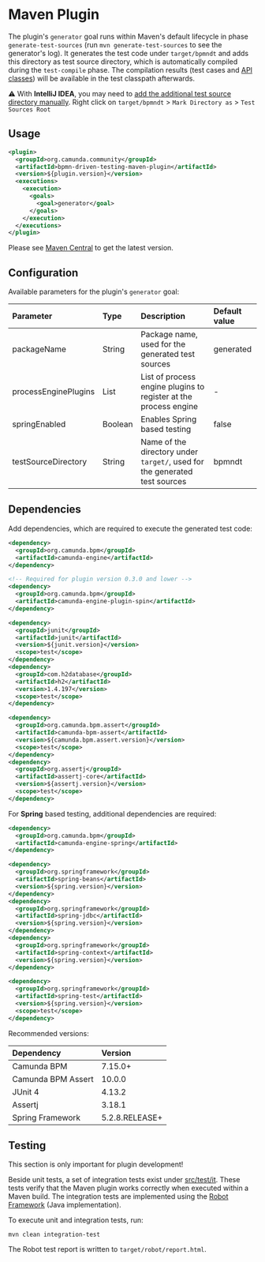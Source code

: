# Maven Plugin
The plugin's `generator` goal runs within Maven's default lifecycle in phase `generate-test-sources` (run `mvn generate-test-sources` to see the generator's log).
It generates the test code under `target/bpmndt` and adds this directory as test source directory, which is automatically compiled during the `test-compile` phase.
The compilation results (test cases and [API classes](src/main/java/org/camunda/community/bpmndt/api)) will be available in the test classpath afterwards.

:warning: With **IntelliJ IDEA**, you may need to [add the additional test source directory manually](https://www.jetbrains.com/help/idea/testing.html#add-test-root).
Right click on `target/bpmndt` > `Mark Directory as` > `Test Sources Root`

## Usage

```xml
<plugin>
  <groupId>org.camunda.community</groupId>
  <artifactId>bpmn-driven-testing-maven-plugin</artifactId>
  <version>${plugin.version}</version>
  <executions>
    <execution>
      <goals>
        <goal>generator</goal>
      </goals>
    </execution>
  </executions>
</plugin>
```

Please see [Maven Central](https://search.maven.org/artifact/org.camunda.community/bpmn-driven-testing-maven-plugin) to get the latest version.

## Configuration
Available parameters for the plugin's `generator` goal:

| Parameter            | Type         | Description                                                                | Default value |
|:---------------------|:-------------|:---------------------------------------------------------------------------|:--------------|
| packageName          | String       | Package name, used for the generated test sources                          | generated     |
| processEnginePlugins | List<String> | List of process engine plugins to register at the process engine           | -             |
| springEnabled        | Boolean      | Enables Spring based testing                                               | false         |
| testSourceDirectory  | String       | Name of the directory under `target/`, used for the generated test sources | bpmndt        |

## Dependencies
Add dependencies, which are required to execute the generated test code:

```xml
<dependency>
  <groupId>org.camunda.bpm</groupId>
  <artifactId>camunda-engine</artifactId>
</dependency>

<!-- Required for plugin version 0.3.0 and lower -->
<dependency>
  <groupId>org.camunda.bpm</groupId>
  <artifactId>camunda-engine-plugin-spin</artifactId>
</dependency>

<dependency>
  <groupId>junit</groupId>
  <artifactId>junit</artifactId>
  <version>${junit.version}</version>
  <scope>test</scope>
</dependency>
<dependency>
  <groupId>com.h2database</groupId>
  <artifactId>h2</artifactId>
  <version>1.4.197</version>
  <scope>test</scope>
</dependency>

<dependency>
  <groupId>org.camunda.bpm.assert</groupId>
  <artifactId>camunda-bpm-assert</artifactId>
  <version>${camunda.bpm.assert.version}</version>
  <scope>test</scope>
</dependency>
<dependency>
  <groupId>org.assertj</groupId>
  <artifactId>assertj-core</artifactId>
  <version>${assertj.version}</version>
  <scope>test</scope>
</dependency>
```

For **Spring** based testing, additional dependencies are required:

```xml
<dependency>
  <groupId>org.camunda.bpm</groupId>
  <artifactId>camunda-engine-spring</artifactId>
</dependency>

<dependency>
  <groupId>org.springframework</groupId>
  <artifactId>spring-beans</artifactId>
  <version>${spring.version}</version>
</dependency>
<dependency>
  <groupId>org.springframework</groupId>
  <artifactId>spring-jdbc</artifactId>
  <version>${spring.version}</version>
</dependency>
<dependency>
  <groupId>org.springframework</groupId>
  <artifactId>spring-context</artifactId>
  <version>${spring.version}</version>
</dependency>

<dependency>
  <groupId>org.springframework</groupId>
  <artifactId>spring-test</artifactId>
  <version>${spring.version}</version>
  <scope>test</scope>
</dependency>
```

Recommended versions:

| Dependency         | Version |
|:-------------------|:--------|
| Camunda BPM        | 7.15.0+ |
| Camunda BPM Assert | 10.0.0  |
| JUnit 4            | 4.13.2  |
| Assertj            | 3.18.1  |
| Spring Framework   | 5.2.8.RELEASE+ |

## Testing
This section is only important for plugin development!

Beside unit tests, a set of integration tests exist under [src/test/it](src/test/it).
These tests verify that the Maven plugin works correctly when executed within a Maven build.
The integration tests are implemented using the [Robot Framework](https://robotframework.org/) (Java implementation).

To execute unit and integration tests, run:

```
mvn clean integration-test
```

The Robot test report is written to `target/robot/report.html`.
